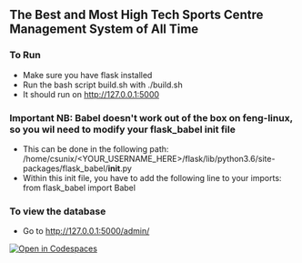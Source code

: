 ## The Best and Most High Tech **Sports Centre Management System** of All Time

### To Run
- Make sure you have flask installed
- Run the bash script build.sh with ./build.sh
- It should run on http://127.0.0.1:5000

### Important NB: Babel doesn't work out of the box on feng-linux, so you wil need to modify your flask_babel init file
- This can be done in the following path: /home/csunix/<YOUR_USERNAME_HERE>/flask/lib/python3.6/site-packages/flask_babel/__init__.py
- Within this init file, you have to add the following line to your imports: from flask_babel import Babel

### To view the database
- Go to http://127.0.0.1:5000/admin/

[![Open in Codespaces](https://classroom.github.com/assets/launch-codespace-f4981d0f882b2a3f0472912d15f9806d57e124e0fc890972558857b51b24a6f9.svg)](https://classroom.github.com/open-in-codespaces?assignment_repo_id=10177624)
